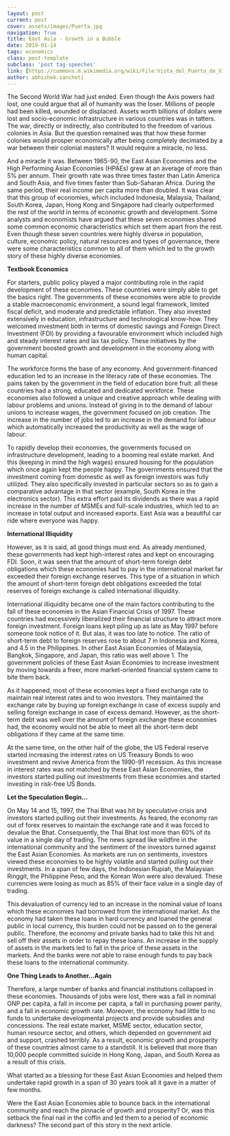 ```yaml
---
layout: post
current: post
cover: assets/images/Puerta.jpg
navigation: True
title: East Asia - Growth in a Bubble
date: 2019-01-14
tags: economics
class: post-template
subclass: 'post tag-speeches'
link: [https://commons.m.wikimedia.org/wiki/File:Vista_del_Puerto_de_Victoria_desde_Sky100,_Hong_Kong,_2013-08-09,_DD_10.JPG]
author: abhishek.sancheti
---
```

The Second World War had just ended. Even though the Axis powers had lost, one could argue that all of humanity was the loser. Millions of people had been killed, wounded or displaced. Assets worth billions of dollars were lost and socio-economic infrastructure in various countries was in tatters. The war, directly or indirectly, also contributed to the freedom of various colonies in Asia. But the question remained was that how these former colonies would prosper economically after being completely decimated by a war between their colonial masters? It would require a miracle, no less.

And a miracle it was. Between 1965-90, the East Asian Economies and the High Performing Asian Economies (HPAEs) grew at an average of more than 5% per annum. Their growth rate was three times faster than Latin America and South Asia, and five times faster than Sub-Saharan Africa. During the same period, their real income per capita more than doubled. It was clear that this group of economies, which included Indonesia, Malaysia, Thailand, South Korea, Japan, Hong Kong and Singapore had clearly outperformed the rest of the world in terms of economic growth and development. Some analysts and economists have argued that these seven economies shared some common economic characteristics which set them apart from the rest. Even though these seven countries were highly diverse in population, culture, economic policy, natural resources and types of governance, there were some characteristics common to all of them which led to the growth story of these highly diverse economies.

**Textbook Economics**

For starters, public policy played a major contributing role in the rapid development of these economies. These countries were simply able to get the basics right. The governments of these economies were able to provide a stable macroeconomic environment, a sound legal framework, limited fiscal deficit, and moderate and predictable inflation. They also invested extensively in education, infrastructure and technological know-how. They welcomed investment both in terms of domestic savings and Foreign Direct Investment (FDI) by providing a favourable environment which included high and steady interest rates and lax tax policy. These initiatives by the government boosted growth and development in the economy along with human capital.

The workforce forms the base of any economy. And government-financed education led to an increase in the literacy rate of these economies. The pains taken by the government in the field of education bore fruit: all these countries had a strong, educated and dedicated workforce. These economies also followed a unique and creative approach while dealing with labour problems and unions. Instead of giving in to the demand of labour unions to increase wages, the government focused on job creation. The increase in the number of jobs led to an increase in the demand for labour which automatically increased the productivity as well as the wage of labour.

To rapidly develop their economies, the governments focused on infrastructure development, leading to a booming real estate market. And this (keeping in mind the high wages) ensured housing for the population which once again kept the people happy. The governments ensured that the investment coming from domestic as well as foreign investors was fully utilized. They also specifically invested in particular sectors so as to gain a comparative advantage in that sector (example, South Korea in the electronics sector). This extra effort paid its dividends as there was a rapid increase in the number of MSMEs and full-scale industries, which led to an increase in total output and increased exports. East Asia was a beautiful car ride where everyone was happy.

**International Illiquidity**

However, as it is said, all good things must end. As already mentioned, these governments had kept high-interest rates and kept on encouraging FDI. Soon, it was seen that the amount of short-term foreign debt obligations which these economies had to pay in the international market far exceeded their foreign exchange reserves. This type of a situation in which the amount of short-term foreign debt obligations exceeded the total reserves of foreign exchange is called international illiquidity.

International illiquidity became one of the main factors contributing to the fall of these economies in the Asian Financial Crisis of 1997. These countries had excessively liberalized their financial structure to attract more foreign investment. Foreign loans kept piling up as late as May 1997 before someone took notice of it. But alas, it was too late to notice. The ratio of short-term debt to foreign reserves rose to about 7 in Indonesia and Korea, and 4.5 in the Philippines. In other East Asian Economies of Malaysia, Bangkok, Singapore, and Japan, this ratio was well above 1. The government policies of these East Asian Economies to increase investment by moving towards a freer, more market-oriented financial system came to bite them back.

As it happened, most of these economies kept a fixed exchange rate to maintain real interest rates and to woo investors. They maintained the exchange rate by buying up foreign exchange in case of excess supply and selling foreign exchange in case of excess demand. However, as the short-term debt was well over the amount of foreign exchange these economies had, the economy would not be able to meet all the short-term debt obligations if they came at the same time.

At the same time, on the other half of the globe, the US Federal reserve started increasing the interest rates on US Treasury Bonds to woo investment and revive America from the 1990-91 recession. As this increase in interest rates was not matched by these East Asian Economies, the investors started pulling out investments from these economies and started investing in risk-free US Bonds.

**Let the Speculation Begin...**

On May 14 and 15, 1997, the Thai Bhat was hit by speculative crisis and investors started pulling out their investments. As feared, the economy ran out of forex reserves to maintain the exchange rate and it was forced to devalue the Bhat. Consequently, the Thai Bhat lost more than 60% of its value in a single day of trading. The news spread like wildfire in the international community and the sentiment of the investors turned against the East Asian Economies. As markets are run on sentiments, investors viewed these economies to be highly volatile and started pulling out their investments. In a span of few days, the Indonesian Rupiah, the Malaysian Ringgit, the Philippine Peso, and the Korean Won were also devalued. These currencies were losing as much as 85% of their face value in a single day of trading.

This devaluation of currency led to an increase in the nominal value of loans which these economies had borrowed from the international market. As the economy had taken these loans in hard currency and loaned the general public in local currency, this burden could not be passed on to the general public. Therefore, the economy and private banks had to take this hit and sell off their assets in order to repay these loans. An increase in the supply of assets in the markets led to fall in the price of these assets in the markets. And the banks were not able to raise enough funds to pay back these loans to the international community.

**One Thing Leads to Another...Again**

Therefore, a large number of banks and financial institutions collapsed in these economies. Thousands of jobs were lost, there was a fall in nominal GNP per capita, a fall in income per capita, a fall in purchasing power parity, and a fall in economic growth rate. Moreover, the economy had little to no funds to undertake developmental projects and provide subsidies and concessions. The real estate market, MSME sector, education sector, human resource sector, and others, which depended on government aid and support, crashed terribly. As a result, economic growth and prosperity of these countries almost came to a standstill. It is believed that more than 10,000 people committed suicide in Hong Kong, Japan, and South Korea as a result of this crisis.

What started as a blessing for these East Asian Economies and helped them undertake rapid growth in a span of 30 years took all it gave in a matter of few months.

Were the East Asian Economies able to bounce back in the international community and reach the pinnacle of growth and prosperity? Or, was this setback the final nail in the coffin and led them to a period of economic darkness? The second part of this story in the next article.
